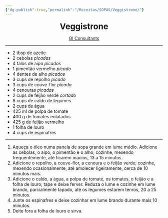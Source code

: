 ```yaml
---
{"dg-publish":true,"permalink":"/Receitas/SOPAS/Veggistrone/"}
---
```



<div style="text-align: center;"> <span style="font-size: 26px;"><b>Veggistrone</b></span> </div>

<span class="center"> <center> [GI Consultants](https://giconsultants.com/gut-healthy-recipe-of-the-month-veggistrone/) </center></span>

---
- 2 tbsp de azeite
- 2 cebolas *picadas*
- 4 talos de aipo *picados*
- 1 pimentão vermelho *picado*
- 4 dentes de alho *picados*
- 3 cups de repolho *picado*
- 3 cups de couve-flor *picada*
- 4 cenouras *picadas*
- 2 cups de feijão verde *cortado*
- 8 cups de caldo de legumes
- 2 cups de água
- 425 ml de polpa de tomate
- 400 g de tomates enlatados
- 425 g de feijão vermelho
- 1 folha de louro
- 4 cups de espinafres
---
1. Aqueça o óleo numa panela de sopa grande em lume médio. Adicione as cebolas, o aipo, o pimentão e o alho; cozinhe, mexendo frequentemente, até ficarem macios, 13 a 15 minutos.
2. Adicione o repolho, a couve-flor, a cenoura e o feijão verde; cozinhe, mexendo ocasionalmente, até amolecer ligeiramente, cerca de 10 minutos mais.
3. Adicione o caldo, a água, a polpa de tomate, os tomates, o feijão e a folha de louro; tape e deixe ferver. Reduza o lume e cozinhe em lume brando, parcialmente tapado, até os legumes estarem tenros, 20 a 25 minutos.
4. Junte os espinafres e deixe cozinhar em lume brando durante mais 10 minutos.
5. Deite fora a folha de louro e sirva.